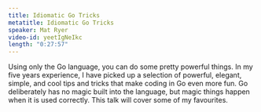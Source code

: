 ```yaml
---
title: Idiomatic Go Tricks
metatitle: Idiomatic Go Tricks
speaker: Mat Ryer
video-id: yeetIgNeIkc
length: "0:27:57"
---
```

Using only the Go language, you can do some pretty powerful things. In my five years experience, I have picked up a selection of powerful, elegant, simple, and cool tips and tricks that make coding in Go even more fun. Go deliberately has no magic built into the language, but magic things happen when it is used correctly. This talk will cover some of my favourites.